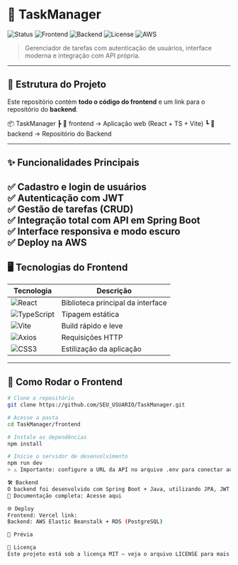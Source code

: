 # 📝 TaskManager

![Status](https://img.shields.io/badge/status-Em%20Desenvolvimento-yellow)
![Frontend](https://img.shields.io/badge/Frontend-React%20%2B%20TypeScript-blue)
![Backend](https://img.shields.io/badge/Backend-Spring%20Boot%20%2B%20Java-green)
![License](https://img.shields.io/badge/license-MIT-lightgrey)
![AWS](https://img.shields.io/badge/AWS-Deployed-orange)

> Gerenciador de tarefas com autenticação de usuários, interface moderna e integração com API própria.

---

## 📂 Estrutura do Projeto
Este repositório contém **todo o código do frontend** e um link para o repositório do **backend**.

📦 TaskManager
┣ 📂 frontend → Aplicação web (React + TS + Vite)
┗ 🔗 backend → Repositório do Backend

---
## ✨ Funcionalidades Principais
✅ Cadastro e login de usuários  
✅ Autenticação com **JWT**  
✅ Gestão de tarefas (CRUD)  
✅ Integração total com API em **Spring Boot**  
✅ Interface responsiva e **modo escuro**  
✅ Deploy na **AWS**  
---
## 🖥️ Tecnologias do Frontend
| Tecnologia | Descrição |
|------------|-----------|
| ![React](https://img.shields.io/badge/React-20232A?logo=react&logoColor=61DAFB) | Biblioteca principal da interface |
| ![TypeScript](https://img.shields.io/badge/TypeScript-3178C6?logo=typescript&logoColor=white) | Tipagem estática |
| ![Vite](https://img.shields.io/badge/Vite-646CFF?logo=vite&logoColor=FFD62E) | Build rápido e leve |
| ![Axios](https://img.shields.io/badge/Axios-5A29E4?logo=axios&logoColor=white) | Requisições HTTP |
| ![CSS3](https://img.shields.io/badge/CSS3-1572B6?logo=css3&logoColor=white) | Estilização da aplicação |
---
## 🚀 Como Rodar o Frontend
```bash
# Clone o repositório
git clone https://github.com/SEU_USUARIO/TaskManager.git

# Acesse a pasta
cd TaskManager/frontend

# Instale as dependências
npm install

# Inicie o servidor de desenvolvimento
npm run dev
> ⚠️ Importante: configure a URL da API no arquivo .env para conectar ao backend.

🛠️ Backend
O backend foi desenvolvido com Spring Boot + Java, utilizando JPA, JWT e PostgreSQL.
📄 Documentação completa: Acesse aqui

🌐 Deploy
Frontend: Vercel link: 
Backend: AWS Elastic Beanstalk + RDS (PostgreSQL) 

📸 Prévia

📜 Licença
Este projeto está sob a licença MIT – veja o arquivo LICENSE para mais detalhes.